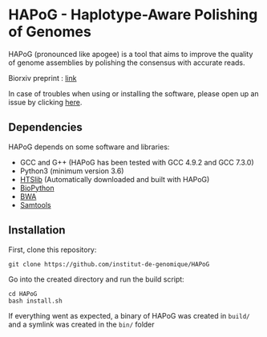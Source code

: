 # HAPoG - Haplotype-Aware Polishing of Genomes

HAPoG (pronounced like apogee) is a tool that aims to improve the quality of genome assemblies by polishing the consensus with accurate reads.

Biorxiv preprint : [link](https://www.biorxiv.org/ "BiSCoT Biorxiv preprint")

In case of troubles when using or installing the software, please open up an issue by clicking [here](https://github.com/institut-de-genomique/HAPoG/issues/new "Github issue page").


## Dependencies

HAPoG depends on some software and libraries:
- GCC and G++ (HAPoG has been tested with GCC 4.9.2 and GCC 7.3.0)
- Python3 (minimum version 3.6)
- [HTSlib](https://github.com/samtools/htslib "HTSlib github") (Automatically downloaded and built with HAPoG)
- [BioPython](https://biopython.org/wiki/Download "BioPython")
- [BWA](https://github.com/lh3/bwa "BWA")
- [Samtools](https://github.com/samtools/samtools "Samtools")


## Installation
First, clone this repository:
```
git clone https://github.com/institut-de-genomique/HAPoG
```

Go into the created directory and run the build script:
```
cd HAPoG
bash install.sh
```

If everything went as expected, a binary of HAPoG was created in `build/` and a symlink was created in the `bin/` folder
